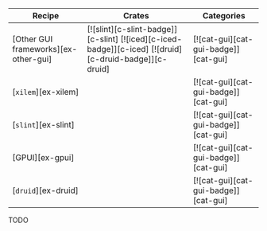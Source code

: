 | Recipe | Crates | Categories |
|--------|--------|------------|
| [Other GUI frameworks][ex-other-gui] | [![slint][c-slint-badge]][c-slint] [![iced][c-iced-badge]][c-iced] [![druid][c-druid-badge]][c-druid] | [![cat-gui][cat-gui-badge]][cat-gui] |
| [`xilem`][ex-xilem] |  | [![cat-gui][cat-gui-badge]][cat-gui] |
| [`slint`][ex-slint] |  | [![cat-gui][cat-gui-badge]][cat-gui] |
| [GPUI][ex-gpui] |  | [![cat-gui][cat-gui-badge]][cat-gui] |
| [`druid`][ex-druid] |  | [![cat-gui][cat-gui-badge]][cat-gui] |

<div class="hidden">
TODO
</div>
